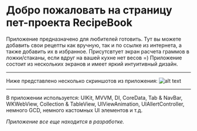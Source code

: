 # Добро пожаловать на страницу пет-проекта RecipeBook
Приложение предназначено для любителей готовить. Тут вы можете добавить свои рецепты как вручную, так и по ссылке из интернета, а также добавить их в избранное.
Присутсвтует экран расчета граммов в ложки/стаканы, если вдруг на вашей кухне нет весов =)
Приложение состоит из нескольких экранов и имеет яркий интуитивный дизайн. 
___
Ниже представлено несколько скриншотов из приложения:
![alt text](https://lh3.googleusercontent.com/pw/AL9nZEVj3eQuzYrYPWxtvicCKUd9f2SotiuONRp-MFPori-g2lQbHQTkmINBTkxO6kL_hbmfHkNZfg8MDZtuEAJr2-BLN8JwcecQ4axSQjjX_S2W8DKrsFAbf01GxfkseIllU4d0IRAgVrFRLtFeYjjNmjKz=w2400-h1280-no?authuser=0)
___
В приложении используется: UIKit, MVVM, DI, CoreData, Tab & NavBar, WKWebView, Collection & TableView, UIViewAnimation, UIAllertController, немного GCD, немного кастомных UI элементов и т.д.

_Приложение все еще находится в разработке._
